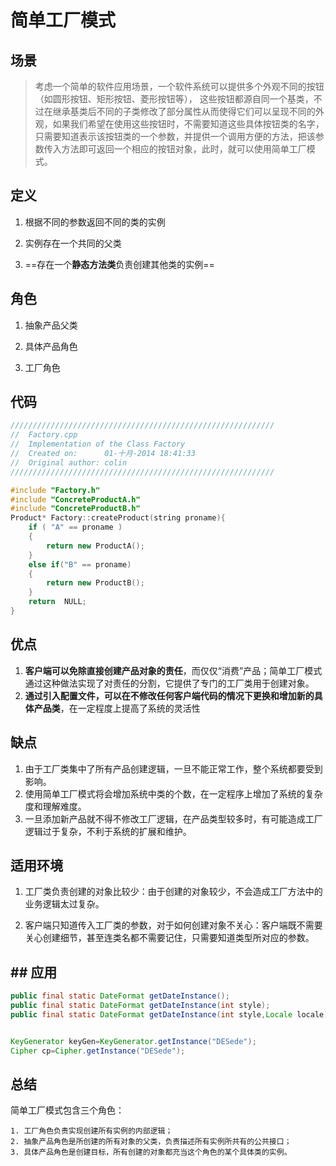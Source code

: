 # 简单工厂模式

## 场景

> 考虑一个简单的软件应用场景，一个软件系统可以提供多个外观不同的按钮（如圆形按钮、矩形按钮、菱形按钮等）， 这些按钮都源自同一个基类，不过在继承基类后不同的子类修改了部分属性从而使得它们可以呈现不同的外观，如果我们希望在使用这些按钮时，不需要知道这些具体按钮类的名字，只需要知道表示该按钮类的一个参数，并提供一个调用方便的方法，把该参数传入方法即可返回一个相应的按钮对象，此时，就可以使用简单工厂模式。



## 定义



1. 根据不同的参数返回不同的类的实例

2. 实例存在一个共同的父类

3. ==存在一个**静态方法类**负责创建其他类的实例==

   

## 角色

1. 抽象产品父类

2. 具体产品角色

3. 工厂角色

   

## 代码

``` cpp
///////////////////////////////////////////////////////////
//  Factory.cpp
//  Implementation of the Class Factory
//  Created on:      01-十月-2014 18:41:33
//  Original author: colin
///////////////////////////////////////////////////////////

#include "Factory.h"
#include "ConcreteProductA.h"
#include "ConcreteProductB.h"
Product* Factory::createProduct(string proname){
	if ( "A" == proname )
	{
		return new ProductA();
	}
	else if("B" == proname)
	{
		return new ProductB();
	}
	return  NULL;
}
```





## 优点



1. **客户端可以免除直接创建产品对象的责任**，而仅仅“消费”产品；简单工厂模式通过这种做法实现了对责任的分割，它提供了专门的工厂类用于创建对象。
2. **通过引入配置文件，可以在不修改任何客户端代码的情况下更换和增加新的具体产品类**，在一定程度上提高了系统的灵活性

## 缺点

1. 由于工厂类集中了所有产品创建逻辑，一旦不能正常工作，整个系统都要受到影响。
2. 使用简单工厂模式将会增加系统中类的个数，在一定程序上增加了系统的复杂度和理解难度。
3. 一旦添加新产品就不得不修改工厂逻辑，在产品类型较多时，有可能造成工厂逻辑过于复杂，不利于系统的扩展和维护。




## 适用环境

1. 工厂类负责创建的对象比较少：由于创建的对象较少，不会造成工厂方法中的业务逻辑太过复杂。

2. 客户端只知道传入工厂类的参数，对于如何创建对象不关心：客户端既不需要关心创建细节，甚至连类名都不需要记住，只需要知道类型所对应的参数。

   

## ## 应用

``` java
public final static DateFormat getDateInstance();
public final static DateFormat getDateInstance(int style);
public final static DateFormat getDateInstance(int style,Locale locale);


KeyGenerator keyGen=KeyGenerator.getInstance("DESede");
Cipher cp=Cipher.getInstance("DESede");

```



## 总结

简单工厂模式包含三个角色：

``` highlight
1. 工厂角色负责实现创建所有实例的内部逻辑；
2. 抽象产品角色是所创建的所有对象的父类，负责描述所有实例所共有的公共接口；
3. 具体产品角色是创建目标，所有创建的对象都充当这个角色的某个具体类的实例。
```






